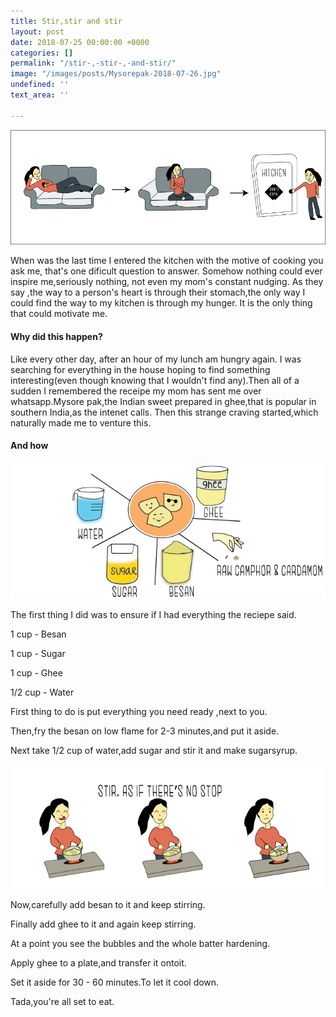 ```yaml
---
title: Stir,stir and stir
layout: post
date: 2018-07-25 00:00:00 +0000
categories: []
permalink: "/stir-,-stir-,-and-stir/"
image: "/images/posts/Mysorepak-2018-07-26.jpg"
undefined: ''
text_area: ''

---
```

![](/images/posts/Motivation-2018-07-25-4.png)

When was the last time I entered the kitchen with the motive of cooking you ask me, that's one dificult question to answer. Somehow nothing could ever inspire me,seriously nothing, not even my mom's constant nudging. As they say ,the way to a person's heart is through their stomach,the only way I could find the way to my kitchen is through my hunger. It is the only thing that could motivate me.

#### **Why did this happen?**

Like every other day, after an hour of my lunch am hungry again. I was searching for everything in  the house hoping to find something interesting(even though knowing that I wouldn't find any).Then all of a sudden I remembered the receipe my mom has sent me over whatsapp.Mysore pak,the Indian sweet prepared in ghee,that is popular in southern India,as the intenet calls. Then this strange craving started,which naturally made me to venture this.

#### **And how**

![](/images/posts/Ingredients-2018-07-26.png)

The first thing I did was to ensure if I had everything the reciepe said.

1   cup	-	Besan

1   cup	-	Sugar

1   cup	-	Ghee

1/2 cup	-	Water

First thing to do is put everything you need ready ,next to you.

Then,fry the besan on low flame for 2-3 minutes,and put it aside.

Next take 1/2 cup of water,add sugar and stir it and make sugarsyrup.

![](/images/posts/Stir-2018-07-26.png)

Now,carefully add besan to it and keep stirring.

Finally add ghee to it and again keep stirring.

At a point you see the bubbles and the whole batter hardening.

Apply ghee to a plate,and transfer it ontoit.

Set it aside for 30 - 60 minutes.To let it cool down.

Tada,you're all set to eat.